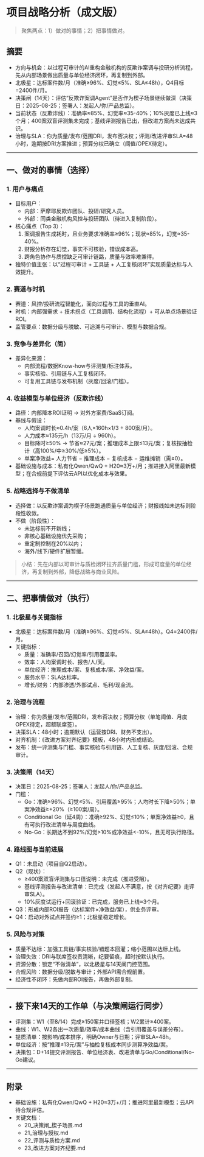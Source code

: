 # 项目战略分析（成文版）

> 聚焦两点：1）做对的事情；2）把事情做对。

## 摘要
- 方向与机会：以过程可审计的AI重构金融机构的反欺诈案调与投研分析流程，先从内部场景做出质量与单位经济闭环，再复制到外部。
- 北极星：达标案件数/月（准确≥96%、幻觉≤5%、SLA≤48h），Q4目标=2400件/月。
- 决策闸（14天）：评估“反欺诈案调Agent”是否作为楔子场景继续做深（决策日：2025-08-25；签署人：发起人/你/产品总监）。
- 当前状态（反欺诈线）：准确率≈85%、幻觉率≈35-40%；10%灰度已上线≈3个月；400案双盲评测集未完成；基线评测报告已出，但改进方案尚未达成共识。
- 治理与SLA：你为质量/发布/范围DRI，发布否决权；评测/改进评审SLA=48小时，逾期按DRI方案推进；预算分权已确立（阈值/OPEX待定）。

---

## 一、做对的事情（选择）

### 1. 用户与痛点
- 目标用户：
  - 内部：萨摩耶反欺诈团队、投研/研究人员。
  - 外部：同类金融机构风控与投研团队（待进入复制阶段）。
- 核心痛点（Top 3）：
  1) 案调报告生成耗时，且业务要求准确率≥96%；现状≈85%，幻觉≈35-40%。
  2) 财报分析存在幻觉，事实不可核验，错误成本高。
  3) 跨角色协作与质控缺乏可审计链路，质量与效率难兼得。
- 独特价值主张：以“过程可审计 + 工具链 + 人工复核闭环”实现质量达标与人效提升。

### 2. 赛道与时机
- 赛道：风控/投研流程智能化，面向过程与工具的垂直AI。
- 时机：内部强需求 + 技术拐点（工具调用、结构化流程）+ 可从单点场景验证ROI。
- 监管要点：数据分级与脱敏、可追溯与可审计、模型与数据合规。

### 3. 竞争与差异化（简）
- 差异化来源：
  - 内部流程/数据Know-how与评测集/标注体系。
  - 事实核验、引用链与人工复核闭环。
  - 可复用工具链与发布机制（灰度/回滚/门槛）。

### 4. 收益模型与单位经济（反欺诈线）
- 路径：内部降本ROI证明 → 对外方案费/SaaS订阅。
- 基线与假设：
  - 人均案调时长≈0.4h/案（6人×160h×1/3 ÷ 800案/月）。
  - 人力成本≈135元/h（13万/月 ÷ 960h）。
  - 目标降时≥50% → 节省≈27元/案；推理成本上限≤13元/案；复核按抽检计（高100%/中≥30%/低≥5%）。
  - 单案净效益= 人力节省 − 推理成本 − 复核成本 − 运维摊销（需≥0）。
- 基础设施与成本：私有化Qwen/QwQ + H20≈3万+/月；推进接入阿里最新模型；在合规前提下评估云API以优化成本与效果。

### 5. 战略选择与不做清单
- 选择做：以反欺诈案调为楔子场景跑通质量与单位经济；财报线如未达标则阶段性收敛。
- 不做（阶段性）：
  - 未达标前不开新线；
  - 非核心基础设施优先采购；
  - 重定制控制在20%以内；
  - 海外/线下/硬件扩展暂缓。

> 小结：先在内部以可审计与质检闭环拉齐质量门槛，形成可度量的单位经济，再复制到外部，降低战略与商业风险。

---

## 二、把事情做对（执行）

### 1. 北极星与关键指标
- 北极星：达标案件数/月（准确≥96%、幻觉≤5%、SLA≤48h）。Q4=2400件/月。
- 关键指标：
  - 质量：准确率/召回/幻觉率/引用覆盖率。
  - 效率：人均案调时长、报告/人/天。
  - 单位经济：推理成本/案、复核成本/案、净效益/案。
  - 服务水平：SLA达标率。
  - 增长/财务：内部渗透/外部试点、毛利/现金流。

### 2. 治理与流程
- 治理：你为质量/发布/范围DRI，发布否决权；预算分权（单笔阈值、月度OPEX待定，超额联席签）。
- 决策SLA：48小时；逾期默认（运营按DRI、财务不支出）。
- 对齐机制：《改进方案对齐纪要》模板，48小时内形成结论。
- 发布：统一评测集与门槛、事实核验与引用链、人工复核、灰度/回滚、合规审计。

### 3. 决策闸（14天）
- 决策日：2025-08-25；签署人：发起人/你/产品总监。
- 门槛：
  - Go：准确≥96%、幻觉≤5%、引用覆盖≥95%；人均时长下降≥50%；单案净效益≥+20%（≥100案/周）。
  - Conditional Go（延4周）：准确≥92%、幻觉≤10%；单案净效益≥0，且有可执行改进清单与周度曲线。
  - No-Go：长期达不到92%/幻觉>10%或净效益<-10%，且无可执行路径。

### 4. 路线图与当前进展
- Q1：未启动（项目自Q2启动）。
- Q2（现状）：
  - ≥400案双盲评测集与口径说明：未完成（推进受阻）。
  - 基线评测报告与改进清单：已完成（发起人不满意，按《对齐纪要》走评审SLA）。
  - 10%灰度试运行+回滚验证：已完成，服务已上线≈3个月。
- Q3：形成内部ROI报告（达标案件×净效益/案），供业务评审。
- Q4：启动对外试点并签约≥1；北极星稳定增长。

### 5. 风险与对策
- 质量不达标：加强工具链/事实核验/错题本回灌；缩小范围以达标上线。
- 治理失效：DRI与联席签权责清晰，纪要留痕，超时按默认执行。
- 资源分散：锁定“不做清单”，以北极星与14天闸门控范围。
- 合规风险：数据分级/脱敏与审计；外部API需合规前置。
- 经济性不闭环：先做内部ROI报告，再做外部复制。

---

- ## 接下来14天的工作单（与决策闸运行同步）
- 评测集：W1（至8/14）完成≥150案并口径签核；W2累计≥400案。
- 曲线：W1、W2各出一次质量/效率/成本曲线（含引用覆盖与误差分布）。
- 提质清单：按影响/成本排序，明确Owner与日期；评审SLA=48h。
- 单位经济：按“推理≤13元/案”与抽检复核成本同步测算净效益/案。
- 决策包：D+14提交评测报告、单位经济表、改进清单与Go/Conditional/No-Go建议。

---

## 附录
- 基础设施：私有化Qwen/QwQ + H20≈3万+/月；推进阿里最新模型；云API待合规评估。
- 关键文档：
  - 20_决策闸_楔子场景.md
  - 21_治理与授权.md
  - 22_评测与质检方案.md
  - 23_改进方案对齐纪要.md
